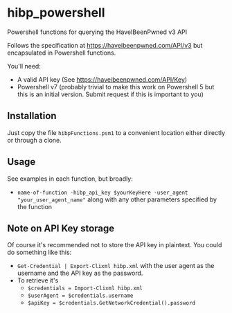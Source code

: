 # hibp_powershell
Powershell functions for querying the HaveIBeenPwned v3 API

Follows the specification at https://haveibeenpwned.com/API/v3 but encapsulated in Powershell functions.

You'll need:

- A valid API key (See https://haveibeenpwned.com/API/Key)
- Powershell v7 (probably trivial to make this work on Powershell 5 but this is an initial version. Submit request if this is important to you)

## Installation

Just copy the file `hibpFunctions.psm1` to a convenient location either directly or through a clone.

## Usage

See examples in each function, but broadly:

-   `name-of-function -hibp_api_key $yourKeyHere -user_agent "your_user_agent_name"` along with any other parameters specified by the function

## Note on API Key storage

Of course it's recommended not to store the API key in plaintext. You could do something like this:
- `Get-Credential | Export-Clixml hibp.xml` with the user agent as the username and the API key as the password.
- To retrieve it's
  - `$credentials = Import-Clixml hibp.xml`
  - `$userAgent = $credentials.username`
  - `$apiKey = $credentials.GetNetworkCredential().password`
